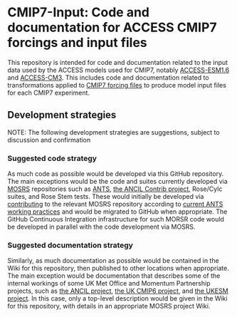# CMIP7-Input: Code and documentation for ACCESS CMIP7 forcings and input files

This repository is intended for code and documentation related to the input data used by the ACCESS models used for CMIP7, notably [ACCESS-ESM1.6](https://github.com/ACCESS-NRI/access-esm1.6-configs) and [ACCESS-CM3](https://github.com/ACCESS-NRI/cm3-suite). This includes code and documentation related to transformations applied to [CMIP7 forcing files](https://wcrp-cmip.org/cmip7-task-teams/forcings/) to produce model input files for each CMIP7 experiment.

## Development strategies
NOTE: The following development strategies are suggestions, subject to discussion and confirmation

### Suggested code strategy

As much code as possible would be developed via this GitHub repository. The main exceptions would be the code and suites currently developed via [MOSRS](https://code.metoffice.gov.uk/) repositories such as [ANTS](https://code.metoffice.gov.uk/doc/ancil/ants/2.0/index.html), [the ANCIL Contrib project](https://code.metoffice.gov.uk/trac/ancil/browser/contrib/trunk/), Rose/Cylc suites, and Rose Stem tests. These would initially be developed via [contributing](https://code.metoffice.gov.uk/doc/ancil/ants/2.0/contributing.html) to the relevant MOSRS repository according to [current ANTS working practices](https://code.metoffice.gov.uk/trac/ancil/wiki/ANTS/WorkingPractices) and would be migrated to GitHub when appropriate. The GitHub Continuous Integration infrastructure for such MORSR code would be developed in parallel with the code development via MOSRS.

### Suggested documentation strategy

Similarly, as much documentation as possible would be contained in the Wiki for this repository, then published to other locations when appropriate. The main exception would be documentation that describes some of the internal workings of some UK Met Office and Momentum Partnership projects, such as [the ANCIL project](https://code.metoffice.gov.uk/trac/ancil), [the UK CMIP6 project](https://code.metoffice.gov.uk/trac/ukcmip6), and [the UKESM project](https://code.metoffice.gov.uk/trac/UKESM).  In this case, only a top-level description would be given in the Wiki for this repository, with details in an appropriate MOSRS project Wiki.  
